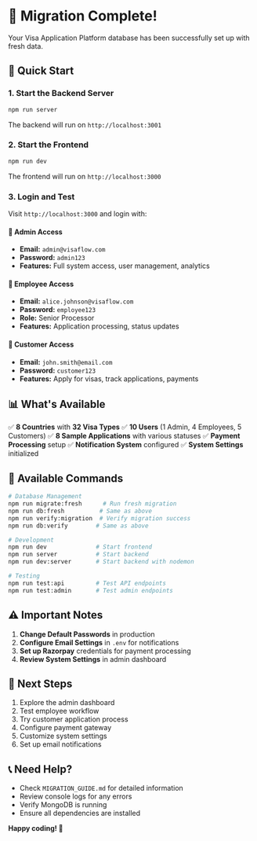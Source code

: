 # 🎉 Migration Complete!

Your Visa Application Platform database has been successfully set up with fresh data.

## 🚀 Quick Start

### 1. Start the Backend Server
```bash
npm run server
```
The backend will run on `http://localhost:3001`

### 2. Start the Frontend
```bash
npm run dev
```
The frontend will run on `http://localhost:3000`

### 3. Login and Test

Visit `http://localhost:3000` and login with:

#### 👑 Admin Access
- **Email:** `admin@visaflow.com`
- **Password:** `admin123`
- **Features:** Full system access, user management, analytics

#### 👥 Employee Access
- **Email:** `alice.johnson@visaflow.com`
- **Password:** `employee123`
- **Role:** Senior Processor
- **Features:** Application processing, status updates

#### 👤 Customer Access
- **Email:** `john.smith@email.com`
- **Password:** `customer123`
- **Features:** Apply for visas, track applications, payments

## 📊 What's Available

✅ **8 Countries** with **32 Visa Types**
✅ **10 Users** (1 Admin, 4 Employees, 5 Customers)
✅ **8 Sample Applications** with various statuses
✅ **Payment Processing** setup
✅ **Notification System** configured
✅ **System Settings** initialized

## 🔧 Available Commands

```bash
# Database Management
npm run migrate:fresh      # Run fresh migration
npm run db:fresh          # Same as above
npm run verify:migration  # Verify migration success
npm run db:verify        # Same as above

# Development
npm run dev              # Start frontend
npm run server           # Start backend
npm run dev:server       # Start backend with nodemon

# Testing
npm run test:api         # Test API endpoints
npm run test:admin       # Test admin endpoints
```

## ⚠️ Important Notes

1. **Change Default Passwords** in production
2. **Configure Email Settings** in `.env` for notifications
3. **Set up Razorpay** credentials for payment processing
4. **Review System Settings** in admin dashboard

## 🎯 Next Steps

1. Explore the admin dashboard
2. Test employee workflow
3. Try customer application process
4. Configure payment gateway
5. Customize system settings
6. Set up email notifications

## 📞 Need Help?

- Check `MIGRATION_GUIDE.md` for detailed information
- Review console logs for any errors
- Verify MongoDB is running
- Ensure all dependencies are installed

**Happy coding! 🚀**